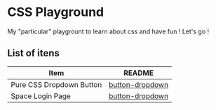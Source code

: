 # CSS Playground

My "particular" playgrount to learn about css and have fun ! Let's go !

## List of itens

| Item | README |
| ------ | ------ |
| Pure CSS Dropdown Button | [button-dropdown](/button-dropdown/README.md) |
| Space Login Page | [button-dropdown](/login-space-quetz/README.md) |
